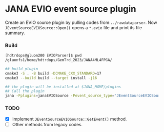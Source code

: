 # JANA EVIO event source plugin

Create an EVIO source plugin by pulling codes from `../rawdataparser`.
Now `JEventSourceEVIOSource::Open()` opens a `*.evio` file and print its file summary.

### Build

```bash
[hdtrdops@gluon200 EVIOParser]$ pwd
/gluonfs1/home/hdtrdops/GemTrd_2023/JANA4ML4FPGA/

## build plugin
cmake3 -S . -B build -DCMAKE_CXX_STANDARD=17
cmake3 --build build --target install -j16

## the plugin will be installed at $JANA_HOME/plugins
## Call the plugin
jana -Pplugins=janaEVIOSource -Pevent_source_type="JEventSourceEVIOSource" /gluonraid3/data4/rawdata/trd/DATA/hd_rawdata_002539_007.evio
```
### TODO
- [x] Implement `JEventSourceEVIOSource::GetEvent()` method.
- [ ] Other methods from legacy codes.
